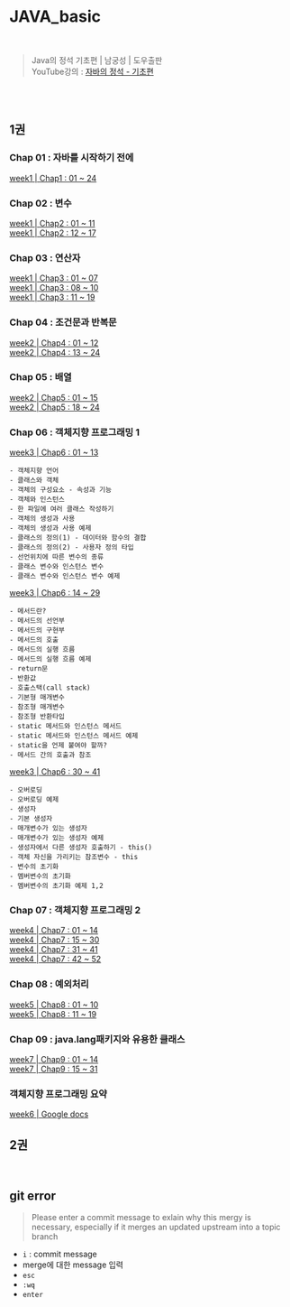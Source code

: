 # JAVA_basic

<br>

> Java의 정석 기초편 | 남궁성 | 도우출판  
YouTube강의 : [자바의 정석 - 기초편](https://www.youtube.com/watch?v=fcRapZYB29c&list=PLW2UjW795-f6xWA2_MUhEVgPauhGl3xIp&index=97)  


<br>
<br>

## 1권

### Chap 01 : 자바를 시작하기 전에
[week1 | Chap1 : 01 ~ 24](Java_Lecture/Chapter01.md)  
### Chap 02 : 변수
[week1 | Chap2 : 01 ~ 11](Java_Lecture/Chapter02_0111.md)  
[week1 | Chap2 : 12 ~ 17](Java_Lecture/Chapter02_1217.md)  
### Chap 03 : 연산자
[week1 | Chap3 : 01 ~ 07](Java_Lecture/Chapter03_0107.md)  
[week1 | Chap3 : 08 ~ 10](Java_Lecture/Chapter03_0810.md)  
[week1 | Chap3 : 11 ~ 19](Java_Lecture/Chapter03_1119.md)  
### Chap 04 : 조건문과 반복문
[week2 | Chap4 : 01 ~ 12](Java_Lecture/Chapter04_0112.md)  
[week2 | Chap4 : 13 ~ 24](Java_Lecture/Chapter04_1324.md)  
### Chap 05 : 배열
[week2 | Chap5 : 01 ~ 15](Java_Lecture/Chapter05_0115.md)    
[week2 | Chap5 : 18 ~ 24](Java_Lecture/Chapter05_1824.md)  
### Chap 06 : 객체지향 프로그래밍 1
[week3 | Chap6 : 01 ~ 13](Java_Lecture/Chapter06_0113.md)  
  ```
  - 객체지향 언어
  - 클래스와 객체
  - 객체의 구성요소 - 속성과 기능
  - 객체와 인스턴스
  - 한 파일에 여러 클래스 작성하기
  - 객체의 생성과 사용
  - 객체의 생성과 사용 예제
  - 클래스의 정의(1) - 데이터와 함수의 결합
  - 클래스의 정의(2) - 사용자 정의 타입
  - 선언위치에 따른 변수의 종류
  - 클래스 변수와 인스턴스 변수
  - 클래스 변수와 인스턴스 변수 예제  
  ```
[week3 | Chap6 : 14 ~ 29](Java_Lecture/Chapter06_1429.md)  
  ```
  - 메서드란?
  - 메서드의 선언부
  - 메서드의 구현부
  - 메서드의 호출
  - 메서드의 실행 흐름
  - 메서드의 실행 흐름 예제
  - return문
  - 반환값
  - 호출스택(call stack)
  - 기본형 매개변수
  - 참조형 매개변수
  - 참조형 반환타입
  - static 메서드와 인스턴스 메서드
  - static 메서드와 인스턴스 메서드 예제
  - static을 언제 붙여야 할까?
  - 메서드 간의 호출과 참조  
  ```
[week3 | Chap6 : 30 ~ 41](Java_Lecture/Chapter06_3041.md)  
  ```
  - 오버로딩
  - 오버로딩 예제
  - 생성자
  - 기본 생성자
  - 매개변수가 있는 생성자
  - 매개변수가 있는 생성자 예제
  - 생성자에서 다른 생성자 호출하기 - this()
  - 객체 자신을 가리키는 참조변수 - this
  - 변수의 초기화
  - 멤버변수의 초기화
  - 멤버변수의 초기화 예제 1,2
  ```
### Chap 07 : 객체지향 프로그래밍 2
[week4 | Chap7 : 01 ~ 14](Java_Lecture/Chapter07_0114.md)  
[week4 | Chap7 : 15 ~ 30](Java_Lecture/Chapter07_1530.md)  
[week4 | Chap7 : 31 ~ 41](Java_Lecture/Chapter07_3141.md)  
[week4 | Chap7 : 42 ~ 52](Java_Lecture/Chapter07_4252.md)  
### Chap 08 : 예외처리
[week5 | Chap8 : 01 ~ 10](Java_Lecture/Chapter08_0110.md)  
[week5 | Chap8 : 11 ~ 19](Java_Lecture/Chapter08_1119.md)  
### Chap 09 : java.lang패키지와 유용한 클래스
[week7 | Chap9 : 01 ~ 14](Java_Lecture/Chapter09_0114.md)  
[week7 | Chap9 : 15 ~ 31](Java_Lecture/Chapter09_1531.md)
### 객체지향 프로그래밍 요약
[week6 | Google docs](https://docs.google.com/document/d/1Hvbe9JM5gXNwo0WhpwogiCBSRTBPinPDR8hKotNs3hA/edit?usp=sharing)
  
## 2권 

<br>

## git error

> Please enter a commit message to exlain why this mergy is necessary, especially if it merges an updated upstream into a topic branch
- ```i``` : commit message
- merge에 대한 message 입력
- ```esc```
- ```:wq```
- ```enter```
